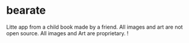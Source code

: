 # bearate

Litte app from a child book made by a friend.
All images and art are not open source.  All images and Art are proprietary. !
